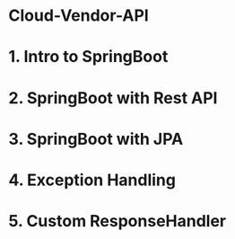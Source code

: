 # Cloud-Vendor-API

# 1. Intro to SpringBoot
# 2. SpringBoot with Rest API
# 3. SpringBoot with JPA
# 4. Exception Handling
# 5. Custom ResponseHandler
